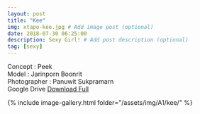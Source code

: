 ```yaml
---
layout: post
title: "Kee"
img: xtapo-kee.jpg # Add image post (optional)
date: 2018-07-30 06:25:00
description: Sexy Girl! # Add post description (optional)
tag: [sexy]
---
```

Concept : Peek  
Model : Jarinporn Boonrit  
Photographer : Panuwit Sukpramarn  
Google Drive [Download Full](http://gestyy.com/e0GHb5)               

{% include image-gallery.html folder="/assets/img/A1/kee/" %}
